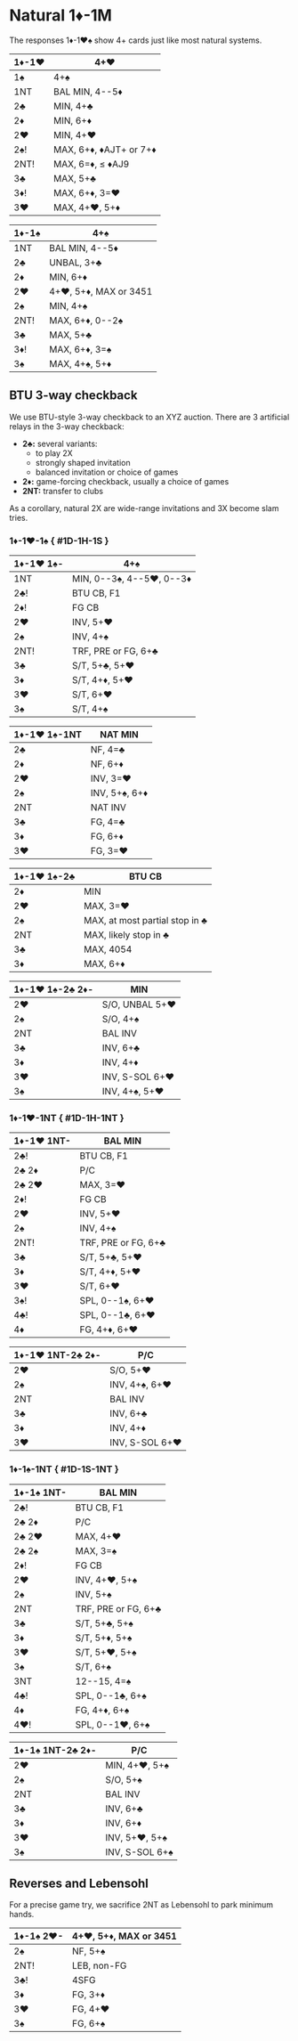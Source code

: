 # Natural 1♦-1M

The responses 1♦-1♥♠ show 4+ cards just like most natural systems.

| 1♦-1♥ | 4+♥ |
|-------|-----|
| 1♠    | 4+♠
| 1NT   | BAL MIN, 4--5♦
| 2♣    | MIN, 4+♣
| 2♦    | MIN, 6+♦
| 2♥    | MIN, 4+♥
| 2♠!   | MAX, 6+♦, ♦AJT+ or 7+♦
| 2NT!  | MAX, 6=♦, ≤ ♦AJ9
| 3♣    | MAX, 5+♣
| 3♦!   | MAX, 6+♦, 3=♥
| 3♥    | MAX, 4+♥, 5+♦

| 1♦-1♠ | 4+♠ |
|-------|-----|
| 1NT   | BAL MIN, 4--5♦
| 2♣    | UNBAL, 3+♣
| 2♦    | MIN, 6+♦
| 2♥    | 4+♥, 5+♦, MAX or 3451
| 2♠    | MIN, 4+♠
| 2NT!  | MAX, 6+♦, 0--2♠
| 3♣    | MAX, 5+♣
| 3♦!   | MAX, 6+♦, 3=♠
| 3♠    | MAX, 4+♠, 5+♦

## BTU 3-way checkback

We use BTU-style 3-way checkback to an XYZ auction.  There are 3 artificial
relays in the 3-way checkback:

- **2♣:** several variants:
  - to play 2X
  - strongly shaped invitation
  - balanced invitation or choice of games
- **2♦:** game-forcing checkback, usually a choice of games
- **2NT:** transfer to clubs

As a corollary, natural 2X are wide-range invitations and 3X become slam tries.

### 1♦-1♥-1♠ { #1D-1H-1S }

| 1♦-1♥ 1♠- | 4+♠ |
|-----------|-----|
| 1NT       | MIN, 0--3♠, 4--5♥, 0--3♦
| 2♣!       | BTU CB, F1
| 2♦!       | FG CB
| 2♥        | INV, 5+♥
| 2♠        | INV, 4+♠
| 2NT!      | TRF, PRE or FG, 6+♣
| 3♣        | S/T, 5+♣, 5+♥
| 3♦        | S/T, 4+♦, 5+♥
| 3♥        | S/T, 6+♥
| 3♠        | S/T, 4+♠

| 1♦-1♥ 1♠-1NT | NAT MIN |
|--------------|---------|
| 2♣           | NF, 4=♣
| 2♦           | NF, 6+♦
| 2♥           | INV, 3=♥
| 2♠           | INV, 5+♠, 6+♦
| 2NT          | NAT INV
| 3♣           | FG, 4=♣
| 3♦           | FG, 6+♦
| 3♥           | FG, 3=♥

| 1♦-1♥ 1♠-2♣ | BTU CB |
|-------------|--------|
| 2♦          | MIN
| 2♥          | MAX, 3=♥
| 2♠          | MAX, at most partial stop in ♣
| 2NT         | MAX, likely stop in ♣
| 3♣          | MAX, 4054
| 3♦          | MAX, 6+♦

| 1♦-1♥ 1♠-2♣ 2♦- | MIN |
|-----------------|-----|
| 2♥              | S/O, UNBAL 5+♥
| 2♠              | S/O, 4+♠
| 2NT             | BAL INV
| 3♣              | INV, 6+♣
| 3♦              | INV, 4+♦
| 3♥              | INV, S-SOL 6+♥
| 3♠              | INV, 4+♠, 5+♥

### 1♦-1♥-1NT { #1D-1H-1NT }

| 1♦-1♥ 1NT- | BAL MIN |
|------------|---------|
| 2♣!        | BTU CB, F1
| 2♣ 2♦      | P/C
| 2♣ 2♥      | MAX, 3=♥
| 2♦!        | FG CB
| 2♥         | INV, 5+♥
| 2♠         | INV, 4+♠
| 2NT!       | TRF, PRE or FG, 6+♣
| 3♣         | S/T, 5+♣, 5+♥
| 3♦         | S/T, 4+♦, 5+♥
| 3♥         | S/T, 6+♥
| 3♠!        | SPL, 0--1♠, 6+♥
| 4♣!        | SPL, 0--1♣, 6+♥
| 4♦         | FG, 4+♦, 6+♥

| 1♦-1♥ 1NT-2♣ 2♦- | P/C |
|------------------|-----|
| 2♥               | S/O, 5+♥
| 2♠               | INV, 4+♠, 6+♥
| 2NT              | BAL INV
| 3♣               | INV, 6+♣
| 3♦               | INV, 4+♦
| 3♥               | INV, S-SOL 6+♥

### 1♦-1♠-1NT { #1D-1S-1NT }

| 1♦-1♠ 1NT- | BAL MIN |
|------------|---------|
| 2♣!        | BTU CB, F1
| 2♣ 2♦      | P/C
| 2♣ 2♥      | MAX, 4+♥
| 2♣ 2♠      | MAX, 3=♠
| 2♦!        | FG CB
| 2♥         | INV, 4+♥, 5+♠
| 2♠         | INV, 5+♠
| 2NT        | TRF, PRE or FG, 6+♣
| 3♣         | S/T, 5+♣, 5+♠
| 3♦         | S/T, 5+♦, 5+♠
| 3♥         | S/T, 5+♥, 5+♠
| 3♠         | S/T, 6+♠
| 3NT        | 12--15, 4=♠
| 4♣!        | SPL, 0--1♣, 6+♠
| 4♦         | FG, 4+♦, 6+♠
| 4♥!        | SPL, 0--1♥, 6+♠

| 1♦-1♠ 1NT-2♣ 2♦- | P/C |
|------------------|-----|
| 2♥               | MIN, 4+♥, 5+♠
| 2♠               | S/O, 5+♠
| 2NT              | BAL INV
| 3♣               | INV, 6+♣
| 3♦               | INV, 6+♦
| 3♥               | INV, 5+♥, 5+♠
| 3♠               | INV, S-SOL 6+♠

## Reverses and Lebensohl

For a precise game try, we sacrifice 2NT as Lebensohl to park minimum hands.

| 1♦-1♠ 2♥- | 4+♥, 5+♦, MAX or 3451 |
|-----------|-----------------------|
| 2♠        | NF, 5+♠
| 2NT!      | LEB, non-FG
| 3♣!       | 4SFG
| 3♦        | FG, 3+♦
| 3♥        | FG, 4+♥
| 3♠        | FG, 6+♠
